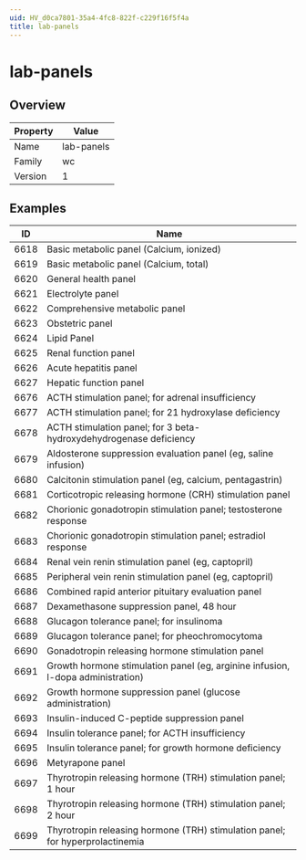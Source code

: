 ```yaml
---
uid: HV_d0ca7801-35a4-4fc8-822f-c229f16f5f4a
title: lab-panels
---
```


# lab-panels

## Overview

Property|Value
---|--- 
Name|lab-panels 
Family|wc 
Version|1

## Examples

ID|Name
---|--- 
6618|Basic metabolic panel (Calcium, ionized) 
6619|Basic metabolic panel (Calcium, total) 
6620|General health panel 
6621|Electrolyte panel 
6622|Comprehensive metabolic panel 
6623|Obstetric panel 
6624|Lipid Panel 
6625|Renal function panel 
6626|Acute hepatitis panel 
6627|Hepatic function panel 
6676|ACTH stimulation panel; for adrenal insufficiency 
6677|ACTH stimulation panel; for 21 hydroxylase deficiency 
6678|ACTH stimulation panel; for 3 beta-hydroxydehydrogenase deficiency 
6679|Aldosterone suppression evaluation panel (eg, saline infusion) 
6680|Calcitonin stimulation panel (eg, calcium, pentagastrin) 
6681|Corticotropic releasing hormone (CRH) stimulation panel 
6682|Chorionic gonadotropin stimulation panel; testosterone response 
6683|Chorionic gonadotropin stimulation panel; estradiol response 
6684|Renal vein renin stimulation panel (eg, captopril) 
6685|Peripheral vein renin stimulation panel (eg, captopril) 
6686|Combined rapid anterior pituitary evaluation panel 
6687|Dexamethasone suppression panel, 48 hour 
6688|Glucagon tolerance panel; for insulinoma 
6689|Glucagon tolerance panel; for pheochromocytoma 
6690|Gonadotropin releasing hormone stimulation panel 
6691|Growth hormone stimulation panel (eg, arginine infusion, l-dopa administration) 
6692|Growth hormone suppression panel (glucose administration) 
6693|Insulin-induced C-peptide suppression panel 
6694|Insulin tolerance panel; for ACTH insufficiency 
6695|Insulin tolerance panel; for growth hormone deficiency 
6696|Metyrapone panel 
6697|Thyrotropin releasing hormone (TRH) stimulation panel; 1 hour 
6698|Thyrotropin releasing hormone (TRH) stimulation panel; 2 hour 
6699|Thyrotropin releasing hormone (TRH) stimulation panel; for hyperprolactinemia